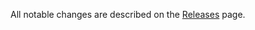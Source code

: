 All notable changes are described on the [Releases](https://github.com/MartinDawson/react-jPlaylist/releases) page.